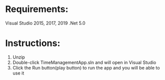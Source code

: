 # Requirements:
 Visual Studio 2015, 2017, 2019
  .Net 5.0

# Instructions:
 1. Unzip
 2. Double-click TimeManagementApp.sln and will open in Visual Studio
 3. Click the Run button(play button) to run the app and you will be able to use it
